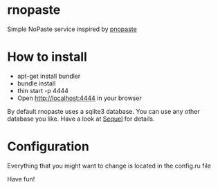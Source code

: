 rnopaste
========

Simple NoPaste service inspired by [pnopaste](https://github.com/tpruvot/pnopaste)

# How to install
* apt-get install bundler
* bundle install
* thin start -p 4444
* Open [http://localhost:4444](http://localhost:4444) in your browser

By default rnopaste uses a sqlite3 database. You can use any other database you like.
Have a look at [Sequel](https://github.com/jeremyevans/sequel) for details.

# Configuration
Everything that you might want to change is located in the config.ru file


Have fun!
